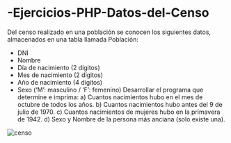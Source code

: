 # -Ejercicios-PHP-Datos-del-Censo

Del censo realizado en una población se conocen los siguientes datos,
almacenados en una tabla llamada Población:
- DNI
- Nombre
- Día de nacimiento (2 dígitos)
- Mes de nacimiento (2 dígitos)
- Año de nacimiento (4 dígitos)
- Sexo (‘M’: masculino / ‘F’: femenino)
Desarrollar el programa que determine e imprima:
a) Cuantos nacimientos hubo en el mes de octubre de todos los años.
b) Cuantos nacimientos hubo antes del 9 de julio de 1970.
c) Cuantos nacimientos de mujeres hubo en la primavera de 1942.
d) Sexo y Nombre de la persona más anciana (solo existe una).



![censo](https://user-images.githubusercontent.com/85589346/219967290-2c2625c9-7ac6-40a8-a8a1-b894f7fb389b.png)
